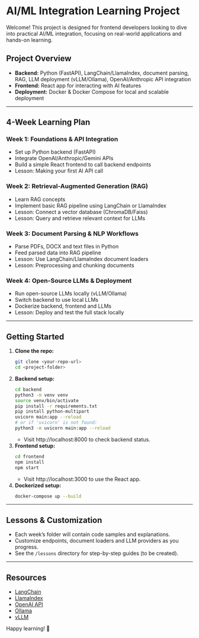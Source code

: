 # AI/ML Integration Learning Project

Welcome! This project is designed for frontend developers looking to dive into practical AI/ML integration, focusing on real-world applications and hands-on learning.

## Project Overview
- **Backend:** Python (FastAPI), LangChain/LlamaIndex, document parsing, RAG, LLM deployment (vLLM/Ollama), OpenAI/Anthropic API integration
- **Frontend:** React app for interacting with AI features
- **Deployment:** Docker & Docker Compose for local and scalable deployment

---

## 4-Week Learning Plan

### **Week 1: Foundations & API Integration**
- Set up Python backend (FastAPI)
- Integrate OpenAI/Anthropic/Gemini APIs
- Build a simple React frontend to call backend endpoints
- Lesson: Making your first AI API call

### **Week 2: Retrieval-Augmented Generation (RAG)**
- Learn RAG concepts
- Implement basic RAG pipeline using LangChain or LlamaIndex
- Lesson: Connect a vector database (ChromaDB/Faiss)
- Lesson: Query and retrieve relevant context for LLMs

### **Week 3: Document Parsing & NLP Workflows**
- Parse PDFs, DOCX and text files in Python
- Feed parsed data into RAG pipeline
- Lesson: Use LangChain/LlamaIndex document loaders
- Lesson: Preprocessing and chunking documents

### **Week 4: Open-Source LLMs & Deployment**
- Run open-source LLMs locally (vLLM/Ollama)
- Switch backend to use local LLMs
- Dockerize backend, frontend and LLMs
- Lesson: Deploy and test the full stack locally

---

## Getting Started

1. **Clone the repo:**
   ```bash
   git clone <your-repo-url>
   cd <project-folder>
   ```
2. **Backend setup:**
   ```bash
   cd backend
   python3 -m venv venv
   source venv/bin/activate
   pip install -r requirements.txt
   pip install python-multipart
   uvicorn main:app --reload
   # or if 'uvicorn' is not found:
   python3 -m uvicorn main:app --reload
   ```
   - Visit http://localhost:8000 to check backend status.
3. **Frontend setup:**
   ```bash
   cd frontend
   npm install
   npm start
   ```
   - Visit http://localhost:3000 to use the React app.
4. **Dockerized setup:**
   ```bash
   docker-compose up --build
   ```

---

## Lessons & Customization
- Each week’s folder will contain code samples and explanations.
- Customize endpoints, document loaders and LLM providers as you progress.
- See the `/lessons` directory for step-by-step guides (to be created).

---

## Resources
- [LangChain](https://python.langchain.com/)
- [LlamaIndex](https://www.llamaindex.ai/)
- [OpenAI API](https://platform.openai.com/docs/)
- [Ollama](https://ollama.com/)
- [vLLM](https://vllm.ai/)

Happy learning! 🚀 